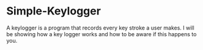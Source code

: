 # Simple-Keylogger
A keylogger is a program that records every key stroke a user makes. I will be showing how a key logger works and how to be aware if this happens to you.
